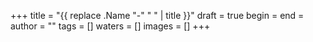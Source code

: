 +++
title = "{{ replace .Name "-" " " | title }}"
draft = true
begin = 
end =
author = ""
tags = []
waters = []
images = []
+++
